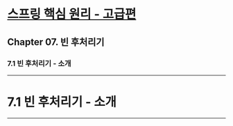 # <a href = "../README.md" target="_blank">스프링 핵심 원리 - 고급편</a>
## Chapter 07. 빈 후처리기
### 7.1 빈 후처리기 - 소개


---

# 7.1 빈 후처리기 - 소개

---
